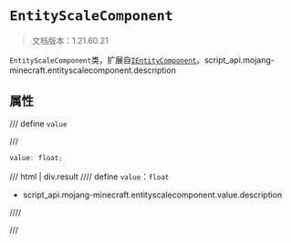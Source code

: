 # `EntityScaleComponent`

> 文档版本：1.21.60.21

`EntityScaleComponent`类，扩展自[`IEntityComponent`](./ientitycomponent.md)。script_api.mojang-minecraft.entityscalecomponent.description

## 属性

/// define
`value`


///

```js
value: float;
```

/// html | div.result
//// define
`value`：`float`

- script_api.mojang-minecraft.entityscalecomponent.value.description


////

///


